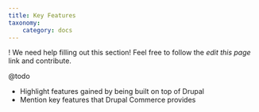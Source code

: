 ```yaml
---
title: Key Features
taxonomy:
    category: docs
---
```


! We need help filling out this section! Feel free to follow the *edit this page* link and contribute.


@todo

* Highlight features gained by being built on top of Drupal
* Mention key features that Drupal Commerce provides
